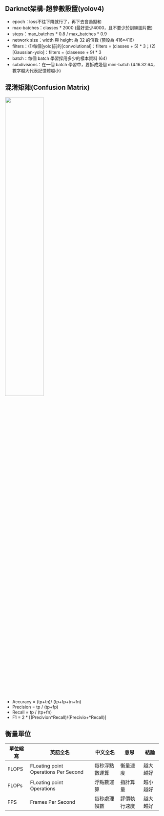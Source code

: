 ## Darknet架構-超參數設置(yolov4)

* epoch：loss不往下降就行了，再下去會過擬和
* max-batches：classes * 2000 (最好至少4000，且不要少於訓練圖片數)
* steps：max_batches * 0.8 / max_batches * 0.9
* network size：width 與 height 為 32 的倍數 (預設為 416*416)
* filters：(1)每個[yolo]前的[convolutional]：filters = (classes + 5) * 3；(2)[Gaussian-yolo]：filters = (claseese + 9) * 3
* batch：每個 batch 學習採用多少的樣本資料 (64)
* subdivisions：在一個 batch 學習中，要拆成幾個 mini-batch (4.16.32.64，數字越大代表記憶體越小)

## 混淆矩陣(Confusion Matrix)

<img src=https://user-images.githubusercontent.com/46515944/190164532-77e9ebcb-bef8-49f7-9078-7e2190892872.png width=50% height=50% />

* Accuracy = (tp+tn)/ (tp+fp+tn+fn) 
* Precision = tp / (tp+fp)
* Recall = tp / (tp+fn)
* F1 = 2 * [(Precivion*Recall)/(Precivio+*Recall)]

## 衡量單位
| 單位縮寫|  英語全名 | 中文全名 | 意思 | 結論 |
| ---- | ---- | ---- | ---- | ---- |
| FLOPS | FLoating point Operations Per Second | 每秒浮點數運算 | 衡量速度 | 越大越好 |
| FLOPs | FLoating point Operations | 浮點數運算|指計算量 | 越小越好 |
| FPS | Frames Per Second | 每秒處理幀數 | 評價執行速度 | 越大越好 |


